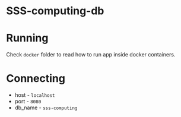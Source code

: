 # SSS-computing-db

# Running

Check `docker` folder to read how to run app inside docker containers.

# Connecting

- host - `localhost`
- port - `8080`
- db_name - `sss-computing`
